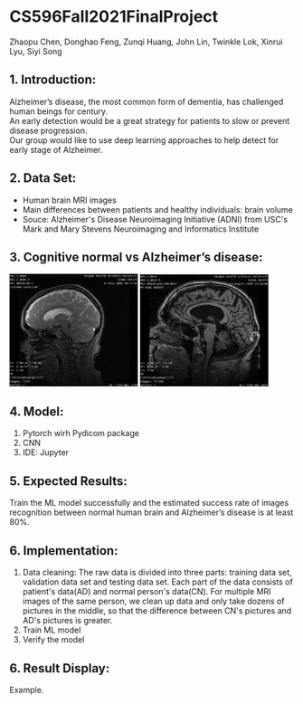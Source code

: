 # CS596Fall2021FinalProject
Zhaopu Chen, Donghao Feng, Zunqi Huang, John Lin, Twinkle Lok, Xinrui Lyu, Siyi Song


## 1. Introduction:

Alzheimer’s disease, the most common form of dementia, has challenged human beings for century.  
An early detection would be a great strategy for patients to slow or prevent disease progression.  
Our group would like to use deep learning approaches to help detect for early stage of Alzheimer.

## 2. Data Set:

- Human brain MRI images
- Main differences between patients and healthy individuals: brain volume
- Souce: Alzheimer's Disease Neuroimaging Initiative (ADNI) from USC's Mark and Mary Stevens Neuroimaging and Informatics Institute 

## 3. Cognitive normal vs Alzheimer’s disease:

<img src="Sample1.png" alt="" style="width:45%"> <img src="Sample2.png" alt="" style="width:45%">

## 4. Model:

1. Pytorch wirh Pydicom package
2. CNN
3. IDE: Jupyter

## 5. Expected Results:

Train the ML model successfully and the estimated success rate of images recognition between normal human brain and Alzheimer’s disease is at least 80%.

## 6. Implementation:

1. Data cleaning:
    The raw data is divided into three parts: training data set, validation data set and testing data set. Each part of the data consists of patient's data(AD) and normal person's data(CN). For multiple MRI images of the same person, we clean up data and only take dozens of pictures in the middle, so that the difference between CN's pictures and AD's pictures is greater.
2. Train ML model
3. Verify the model

## 6. Result Display:

Example.
